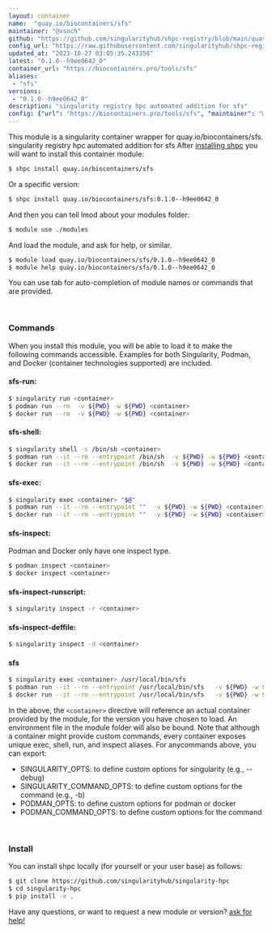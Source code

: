 ```yaml
---
layout: container
name:  "quay.io/biocontainers/sfs"
maintainer: "@vsoch"
github: "https://github.com/singularityhub/shpc-registry/blob/main/quay.io/biocontainers/sfs/container.yaml"
config_url: "https://raw.githubusercontent.com/singularityhub/shpc-registry/main/quay.io/biocontainers/sfs/container.yaml"
updated_at: "2023-10-27 03:05:35.243358"
latest: "0.1.0--h9ee0642_0"
container_url: "https://biocontainers.pro/tools/sfs"
aliases:
 - "sfs"
versions:
 - "0.1.0--h9ee0642_0"
description: "singularity registry hpc automated addition for sfs"
config: {"url": "https://biocontainers.pro/tools/sfs", "maintainer": "@vsoch", "description": "singularity registry hpc automated addition for sfs", "latest": {"0.1.0--h9ee0642_0": "sha256:f3fa17e52637017c9fb399b500438b571a06d228a553ea8b6305488c92e82bca"}, "tags": {"0.1.0--h9ee0642_0": "sha256:f3fa17e52637017c9fb399b500438b571a06d228a553ea8b6305488c92e82bca"}, "docker": "quay.io/biocontainers/sfs", "aliases": {"sfs": "/usr/local/bin/sfs"}}
---
```


This module is a singularity container wrapper for quay.io/biocontainers/sfs.
singularity registry hpc automated addition for sfs
After [installing shpc](#install) you will want to install this container module:


```bash
$ shpc install quay.io/biocontainers/sfs
```

Or a specific version:

```bash
$ shpc install quay.io/biocontainers/sfs:0.1.0--h9ee0642_0
```

And then you can tell lmod about your modules folder:

```bash
$ module use ./modules
```

And load the module, and ask for help, or similar.

```bash
$ module load quay.io/biocontainers/sfs/0.1.0--h9ee0642_0
$ module help quay.io/biocontainers/sfs/0.1.0--h9ee0642_0
```

You can use tab for auto-completion of module names or commands that are provided.

<br>

### Commands

When you install this module, you will be able to load it to make the following commands accessible.
Examples for both Singularity, Podman, and Docker (container technologies supported) are included.

#### sfs-run:

```bash
$ singularity run <container>
$ podman run --rm  -v ${PWD} -w ${PWD} <container>
$ docker run --rm  -v ${PWD} -w ${PWD} <container>
```

#### sfs-shell:

```bash
$ singularity shell -s /bin/sh <container>
$ podman run --it --rm --entrypoint /bin/sh  -v ${PWD} -w ${PWD} <container>
$ docker run --it --rm --entrypoint /bin/sh  -v ${PWD} -w ${PWD} <container>
```

#### sfs-exec:

```bash
$ singularity exec <container> "$@"
$ podman run --it --rm --entrypoint ""  -v ${PWD} -w ${PWD} <container> "$@"
$ docker run --it --rm --entrypoint ""  -v ${PWD} -w ${PWD} <container> "$@"
```

#### sfs-inspect:

Podman and Docker only have one inspect type.

```bash
$ podman inspect <container>
$ docker inspect <container>
```

#### sfs-inspect-runscript:

```bash
$ singularity inspect -r <container>
```

#### sfs-inspect-deffile:

```bash
$ singularity inspect -d <container>
```


#### sfs

```bash
$ singularity exec <container> /usr/local/bin/sfs
$ podman run --it --rm --entrypoint /usr/local/bin/sfs   -v ${PWD} -w ${PWD} <container> -c " $@"
$ docker run --it --rm --entrypoint /usr/local/bin/sfs   -v ${PWD} -w ${PWD} <container> -c " $@"
```



In the above, the `<container>` directive will reference an actual container provided
by the module, for the version you have chosen to load. An environment file in the
module folder will also be bound. Note that although a container
might provide custom commands, every container exposes unique exec, shell, run, and
inspect aliases. For anycommands above, you can export:

 - SINGULARITY_OPTS: to define custom options for singularity (e.g., --debug)
 - SINGULARITY_COMMAND_OPTS: to define custom options for the command (e.g., -b)
 - PODMAN_OPTS: to define custom options for podman or docker
 - PODMAN_COMMAND_OPTS: to define custom options for the command

<br>

### Install

You can install shpc locally (for yourself or your user base) as follows:

```bash
$ git clone https://github.com/singularityhub/singularity-hpc
$ cd singularity-hpc
$ pip install -e .
```

Have any questions, or want to request a new module or version? [ask for help!](https://github.com/singularityhub/singularity-hpc/issues)